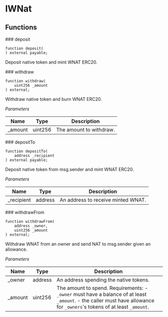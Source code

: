 # IWNat

<div class="api-node-type" markdown>

## Functions

<div class="api-node" markdown>
### deposit

```solidity
function deposit(
) external payable;
```

Deposit native token and mint WNAT ERC20.

</div>
<div class="api-node" markdown>
### withdraw

```solidity
function withdraw(
    uint256 _amount
) external;
```

Withdraw native token and burn WNAT ERC20.

*Parameters*

| Name | Type | Description |
| ---- | ---- | ----------- |
| _amount | uint256 | The amount to withdraw. |

</div>
<div class="api-node" markdown>
### depositTo

```solidity
function depositTo(
    address _recipient
) external payable;
```

Deposit native token from msg.sender and mint WNAT ERC20.

*Parameters*

| Name | Type | Description |
| ---- | ---- | ----------- |
| _recipient | address | An address to receive minted WNAT. |

</div>
<div class="api-node" markdown>
### withdrawFrom

```solidity
function withdrawFrom(
    address _owner,
    uint256 _amount
) external;
```

Withdraw WNAT from an owner and send NAT to msg.sender given an allowance.

*Parameters*

| Name | Type | Description |
| ---- | ---- | ----------- |
| _owner | address | An address spending the native tokens. |
| _amount | uint256 | The amount to spend. Requirements: - `_owner` must have a balance of at least `_amount`. - the caller must have allowance for `_owners`'s tokens of at least `_amount`. |

</div>
</div>

